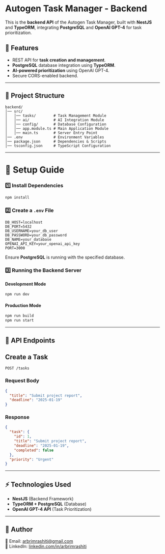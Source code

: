 # Autogen Task Manager - Backend

This is the **backend API** of the Autogen Task Manager, built with **NestJS** and **TypeORM**, integrating **PostgreSQL** and **OpenAI GPT-4** for task prioritization.

## 🚀 Features
- REST API for **task creation and management**.
- **PostgreSQL** database integration using **TypeORM**.
- **AI-powered prioritization** using OpenAI GPT-4.
- Secure CORS-enabled backend.

---

## 📁 Project Structure
```
backend/
│── src/
│   │── tasks/        # Task Management Module
│   │── ai/           # AI Integration Module
│   │── config/       # Database Configuration
│   │── app.module.ts # Main Application Module
│   │── main.ts       # Server Entry Point
│── .env              # Environment Variables
│── package.json      # Dependencies & Scripts
│── tsconfig.json     # TypeScript Configuration
```

---

# 🔧 Setup Guide

### 1️⃣ Install Dependencies
```sh
npm install
```

### 2️⃣ Create a `.env` File
```
DB_HOST=localhost
DB_PORT=5432
DB_USERNAME=your_db_user
DB_PASSWORD=your_db_password
DB_NAME=your_database
OPENAI_API_KEY=your_openai_api_key
PORT=3000
```
Ensure **PostgreSQL** is running with the specified database.

### 3️⃣ Running the Backend Server

#### Development Mode
```sh
npm run dev
```

#### Production Mode
```sh
npm run build
npm run start
```

---

## 📌 API Endpoints

## **Create a Task**
```
POST /tasks
```
### **Request Body**
```json
{
  "title": "Submit project report",
  "deadline": "2025-01-19"
}
```
### **Response**
```json
{
  "task": {
    "id": 1,
    "title": "Submit project report",
    "deadline": "2025-01-19",
    "completed": false
  },
  "priority": "Urgent"
}
```

---

## ⚡ Technologies Used
- **NestJS** (Backend Framework)
- **TypeORM + PostgreSQL** (Database)
- **OpenAI GPT-4 API** (Task Prioritization)

---

## 👤 Author
📧 Email: [arbrimrashiti@gmail.com](mailto:arbrimrashiti@gmail.com)  
🔗 LinkedIn: [linkedin.com/in/arbrimrashiti](https://linkedin.com/in/arbrimrashiti)
